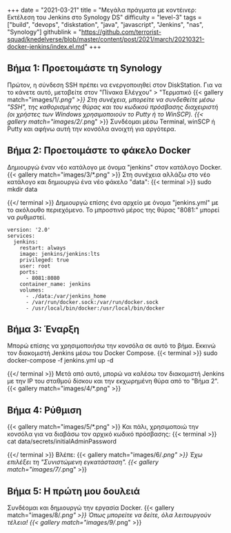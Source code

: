 +++
date = "2021-03-21"
title = "Μεγάλα πράγματα με κοντέινερ: Εκτέλεση του Jenkins στο Synology DS"
difficulty = "level-3"
tags = ["build", "devops", "diskstation", "java", "javascript", "Jenkins", "nas", "Synology"]
githublink = "https://github.com/terrorist-squad/knedelverse/blob/master/content/post/2021/march/20210321-docker-jenkins/index.el.md"
+++

## Βήμα 1: Προετοιμάστε τη Synology
Πρώτον, η σύνδεση SSH πρέπει να ενεργοποιηθεί στον DiskStation. Για να το κάνετε αυτό, μεταβείτε στον "Πίνακα Ελέγχου" > "Τερματικό
{{< gallery match="images/1/*.png" >}}
Στη συνέχεια, μπορείτε να συνδεθείτε μέσω "SSH", της καθορισμένης θύρας και του κωδικού πρόσβασης διαχειριστή (οι χρήστες των Windows χρησιμοποιούν το Putty ή το WinSCP).
{{< gallery match="images/2/*.png" >}}
Συνδέομαι μέσω Terminal, winSCP ή Putty και αφήνω αυτή την κονσόλα ανοιχτή για αργότερα.
## Βήμα 2: Προετοιμάστε το φάκελο Docker
Δημιουργώ έναν νέο κατάλογο με όνομα "jenkins" στον κατάλογο Docker.
{{< gallery match="images/3/*.png" >}}
Στη συνέχεια αλλάζω στο νέο κατάλογο και δημιουργώ ένα νέο φάκελο "data":
{{< terminal >}}
sudo mkdir data

{{</ terminal >}}
Δημιουργώ επίσης ένα αρχείο με όνομα "jenkins.yml" με το ακόλουθο περιεχόμενο. Το μπροστινό μέρος της θύρας "8081:" μπορεί να ρυθμιστεί.
```
version: '2.0'
services:
  jenkins:
    restart: always
    image: jenkins/jenkins:lts
    privileged: true
    user: root
    ports:
      - 8081:8080
    container_name: jenkins
    volumes:
      - ./data:/var/jenkins_home
      - /var/run/docker.sock:/var/run/docker.sock
      - /usr/local/bin/docker:/usr/local/bin/docker

```

## Βήμα 3: Έναρξη
Μπορώ επίσης να χρησιμοποιήσω την κονσόλα σε αυτό το βήμα. Εκκινώ τον διακομιστή Jenkins μέσω του Docker Compose.
{{< terminal >}}
sudo docker-compose -f jenkins.yml up -d

{{</ terminal >}}
Μετά από αυτό, μπορώ να καλέσω τον διακομιστή Jenkins με την IP του σταθμού δίσκου και την εκχωρημένη θύρα από το "Βήμα 2".
{{< gallery match="images/4/*.png" >}}

## Βήμα 4: Ρύθμιση

{{< gallery match="images/5/*.png" >}}
Και πάλι, χρησιμοποιώ την κονσόλα για να διαβάσω τον αρχικό κωδικό πρόσβασης:
{{< terminal >}}
cat data/secrets/initialAdminPassword

{{</ terminal >}}
Βλέπε:
{{< gallery match="images/6/*.png" >}}
Έχω επιλέξει τη "Συνιστώμενη εγκατάσταση".
{{< gallery match="images/7/*.png" >}}

## Βήμα 5: Η πρώτη μου δουλειά
Συνδέομαι και δημιουργώ την εργασία Docker.
{{< gallery match="images/8/*.png" >}}
Όπως μπορείτε να δείτε, όλα λειτουργούν τέλεια!
{{< gallery match="images/9/*.png" >}}